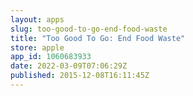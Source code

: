 ```yaml
---
layout: apps
slug: too-good-to-go-end-food-waste
title: "Too Good To Go: End Food Waste"
store: apple
app_id: 1060683933
date: 2022-03-09T07:06:29Z
published: 2015-12-08T16:11:45Z
---
```

